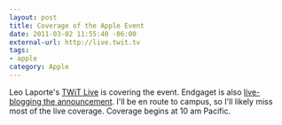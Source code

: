 ```yaml
--- 
layout: post
title: Coverage of the Apple Event
date: 2011-03-02 11:55:40 -06:00
external-url: http://live.twit.tv
tags:
- apple
category: Apple
---
```

Leo Laporte's <a href="http://live.twit.tv">TWiT Live</a> is covering the event. Endgaget is also <a href="http://www.engadget.com/2011/03/02/live-from-apples-ipad-2-event/">live-blogging the announcement</a>. I'll be en route to campus, so I'll likely miss most of the live coverage. Coverage begins at 10 am Pacific.

